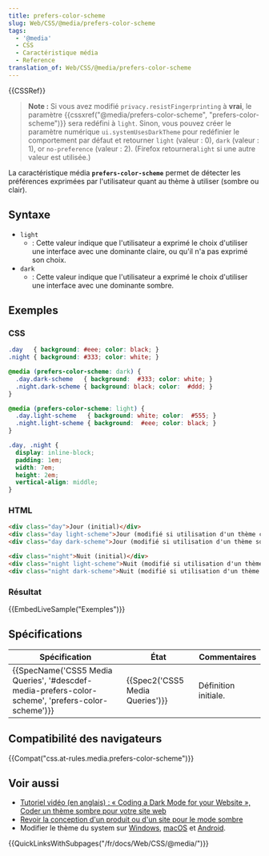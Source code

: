 ```yaml
---
title: prefers-color-scheme
slug: Web/CSS/@media/prefers-color-scheme
tags:
  - '@media'
  - CSS
  - Caractéristique média
  - Reference
translation_of: Web/CSS/@media/prefers-color-scheme
---
```

{{CSSRef}}

> **Note :** Si vous avez modifié `privacy.resistFingerprinting` à **vrai**, le paramètre {{cssxref("@media/prefers-color-scheme", "prefers-color-scheme")}} sera redéfini à `light`.
> Sinon, vous pouvez créer le paramètre numérique `ui.systemUsesDarkTheme` pour redéfinier le comportement par défaut et retourner `light` (valeur : 0), `dark` (valeur : 1), or `no-preference` (valeur : 2). (Firefox retournera`light` si une autre valeur est utilisée.)

La caractéristique média **`prefers-color-scheme`** permet de détecter les préférences exprimées par l'utilisateur quant au thème à utiliser (sombre ou clair).

## Syntaxe

- `light`
  - : Cette valeur indique que l'utilisateur a exprimé le choix d'utiliser une interface avec une dominante claire, ou qu'il n'a pas exprimé son choix.
- `dark`
  - : Cette valeur indique que l'utilisateur a exprimé le choix d'utiliser une interface avec une dominante sombre.

## Exemples

### CSS

```css
.day   { background: #eee; color: black; }
.night { background: #333; color: white; }

@media (prefers-color-scheme: dark) {
  .day.dark-scheme   { background:  #333; color: white; }
  .night.dark-scheme { background: black; color:  #ddd; }
}

@media (prefers-color-scheme: light) {
  .day.light-scheme   { background: white; color:  #555; }
  .night.light-scheme { background:  #eee; color: black; }
}

.day, .night {
  display: inline-block;
  padding: 1em;
  width: 7em;
  height: 2em;
  vertical-align: middle;
}
```

### HTML

```html
<div class="day">Jour (initial)</div>
<div class="day light-scheme">Jour (modifié si utilisation d'un thème clair)</div>
<div class="day dark-scheme">Jour (modifié si utilisation d'un thème sombre)</div> <br>

<div class="night">Nuit (initial)</div>
<div class="night light-scheme">Nuit (modifié si utilisation d'un thème clair)</div>
<div class="night dark-scheme">Nuit (modifié si utilisation d'un thème sombre)</div>
```

### Résultat

{{EmbedLiveSample("Exemples")}}

## Spécifications

| Spécification                                                                                                                    | État                                     | Commentaires         |
| -------------------------------------------------------------------------------------------------------------------------------- | ---------------------------------------- | -------------------- |
| {{SpecName('CSS5 Media Queries', '#descdef-media-prefers-color-scheme', 'prefers-color-scheme')}} | {{Spec2('CSS5 Media Queries')}} | Définition initiale. |

## Compatibilité des navigateurs

{{Compat("css.at-rules.media.prefers-color-scheme")}}

## Voir aussi

- [Tutoriel vidéo (en anglais) : « Coding a Dark Mode for your Website », Coder un thème sombre pour votre site web](https://www.youtube.com/watch?v=jmepqJ5UbuM)
- [Revoir la conception d'un produit ou d'un site pour le mode sombre](https://stuffandnonsense.co.uk/blog/redesigning-your-product-and-website-for-dark-mode)
- Modifier le thème du system sur [Windows](https://blogs.windows.com/windowsexperience/2019/04/01/windows-10-tip-dark-theme-in-file-explorer/), [macOS](https://developer.apple.com/design/human-interface-guidelines/macos/visual-design/dark-mode/) et [Android](https://www.phonandroid.com/android-10-comment-activer-le-theme-fonce.html).

{{QuickLinksWithSubpages("/fr/docs/Web/CSS/@media/")}}
